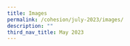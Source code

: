 ```yaml
---
title: Images
permalink: /cohesion/july-2023/images/
description: ""
third_nav_title: May 2023
---
```

